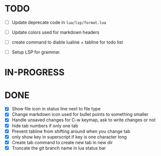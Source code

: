 # TODO

- [ ] Update deprecate code in `lua/lsp/format.lua`
- [ ] Update colors used for markdown headers

- [ ] create command to diable lualine + tabline for todo list
- [ ] Setup LSP for grammar.


# IN-PROGRESS

# DONE

- [x] Show file icon in status line next to file type
- [x] Change markdown icon used for bullet points to something smaller
- [x] Handle unsaved changes for C-w keymap, ask to write changes or not
- [x] hide tab numbers if only one tab
- [x] Prevent tabline from shifting around when you change tab
- [x] only show key in superscript if key is one character long
- [x] Create tab command to create new tab in new dir
- [x] Truncate the git branch name in lua status bar
